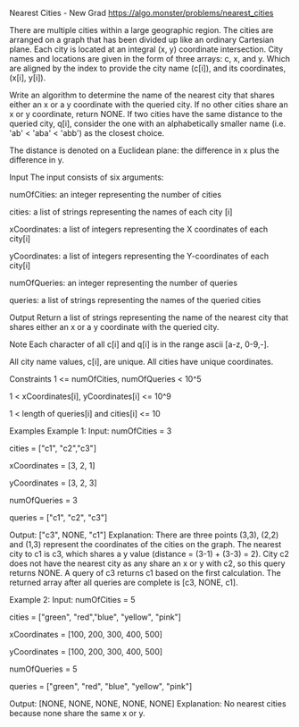 Nearest Cities - New Grad
https://algo.monster/problems/nearest_cities

There are multiple cities within a large geographic region. The cities are arranged on a graph that has been divided up like an ordinary Cartesian plane. Each city is located at an integral (x, y) coordinate intersection. City names and locations are given in the form of three arrays: c, x, and y. Which are aligned by the index to provide the city name (c[i]), and its coordinates, (x[i], y[i]).

Write an algorithm to determine the name of the nearest city that shares either an x or a y coordinate with the queried city. If no other cities share an x or y coordinate, return NONE. If two cities have the same distance to the queried city, q[i], consider the one with an alphabetically smaller name (i.e. 'ab' < 'aba' < 'abb') as the closest choice.

The distance is denoted on a Euclidean plane: the difference in x plus the difference in y.

Input
The input consists of six arguments:

numOfCities: an integer representing the number of cities

cities: a list of strings representing the names of each city [i]

xCoordinates: a list of integers representing the X coordinates of each city[i]

yCoordinates: a list of integers representing the Y-coordinates of each city[i]

numOfQueries: an integer representing the number of queries

queries: a list of strings representing the names of the queried cities

Output
Return a list of strings representing the name of the nearest city that shares either an x or a y coordinate with the queried city.

Note
Each character of all c[i] and q[i] is in the range ascii [a-z, 0-9,-].

All city name values, c[i], are unique. All cities have unique coordinates.

Constraints
1 <= numOfCities, numOfQueries < 10^5

1 < xCoordinates[i], yCoordinates[i] <= 10^9

1 < length of queries[i] and cities[i] <= 10

Examples
Example 1:
Input:
numOfCities = 3

cities = ["c1", "c2","c3"]

xCoordinates = [3, 2, 1]

yCoordinates = [3, 2, 3]

numOfQueries = 3

queries = ["c1", "c2", "c3"]

Output: ["c3", NONE, "c1"]
Explanation:
There are three points (3,3), (2,2) and (1,3) represent the coordinates of the cities on the graph. The nearest city to c1 is c3, which shares a y value (distance = (3-1) + (3-3) = 2). City c2 does not have the nearest city as any share an x or y with c2, so this query returns NONE. A query of c3 returns c1 based on the first calculation. The returned array after all queries are complete is [c3, NONE, c1].

Example 2:
Input:
numOfCities = 5

cities = ["green", "red","blue", "yellow", "pink"]

xCoordinates = [100, 200, 300, 400, 500]

yCoordinates = [100, 200, 300, 400, 500]

numOfQueries = 5

queries = ["green", "red", "blue", "yellow", "pink"]

Output: [NONE, NONE, NONE, NONE, NONE]
Explanation:
No nearest cities because none share the same x or y.

